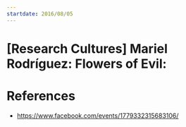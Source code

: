 ```yaml
---
startdate: 2016/08/05
---
```

# [Research Cultures] Mariel Rodríguez: Flowers of Evil:

# References
* https://www.facebook.com/events/1779332315683106/
